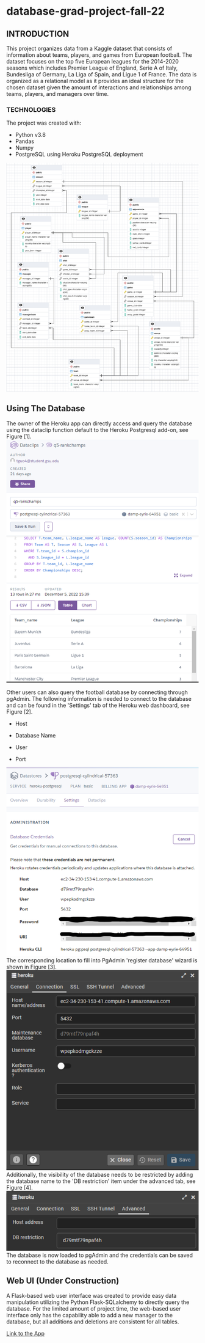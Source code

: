 # database-grad-project-fall-22
## INTRODUCTION
This project organizes data from a Kaggle dataset that consists of information
about teams, players, and games from European football. The dataset focuses on the top five
European leagues for the 2014-2020 seasons which includes Premier League of England,
Serie A of Italy, Bundesliga of Germany, La Liga of Spain, and Ligue 1
of France. The data is organized as a relational model as it
provides an ideal structure for the chosen dataset given the amount of
interactions and relationships among teams, players, and managers over time.

### TECHNOLOGIES

The project was created with:

* Python v3.8
* Pandas
* Numpy
* PostgreSQL using Heroku PostgreSQL deployment

![Running a SQL Query Using Heroku PostgreSQL Dataclip](docs/ERD-light.png)

## Using The Database

The owner of the Heroku app can directly access and query the database using the dataclip function default to the Heroku Postgresql add-on, see Figure [1].
![Running a SQL Query Using Heroku PostgreSQL Dataclip](docs/dataclip.png)  

Other users can also query the football database by connecting through pgAdmin. The following information is needed to connect to the database and can be found in the 'Settings' tab of the Heroku web dashboard, see Figure [2].

* Host

* Database Name

* User

* Port

![PostgreSQL Database Credentials](docs/database_settings.png)
The corresponding location to fill into PgAdmin 'register database'
wizard is shown in Figure [3].![The 'Register-Server' Interface in pgAdmin 4.](docs/connection_settings.png) 
Additionally, the visibility of the database needs to be restricted by adding the database name to the 'DB restriction' item under the advanced tab, see Figure [4]. ![Limit Visibility To The Football Database Only](docs/isolate_db.png) 
The database is now loaded to pgAdmin and the credentials can be saved to reconnect to the database as needed.

## Web UI (Under Construction)

A Flask-based web user interface was created to provide easy data manipulation utilizing the Python Flask-SQLalchemy to directly query the database. For the limited amount of project time, the web-based user interface only has the capability able to add a new manager to the database, but all additions and deletions are consistent for all tables.

[Link to the App](https://damp-eyrie-64951.herokuapp.com/)
